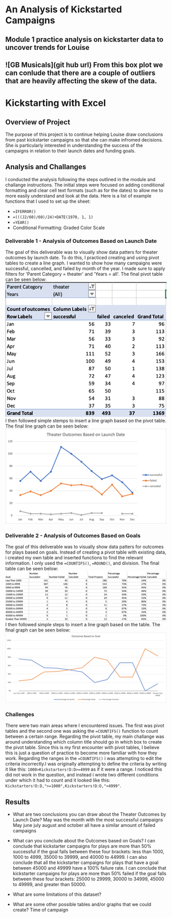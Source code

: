 # An Analysis of Kickstarted Campaigns
## Module 1 practice analysis on kickstarter data to uncover trends for Louise
![GB Musicals](git hub url)
From this box plot we can conlude that there are a couple of outliers that are heavily affecting the skew of the data. 
----------
# Kickstarting with Excel

## Overview of Project 
The purpose of this project is to continue helping Louise draw conclusions from past kickstarter campaigns so that she can make infromed decisions. She is particularly interested in understanding the success of the campaigns in relation to their launch dates and funding goals. 

## Analysis and Challanges
I conducted the analysis following the steps outlined in the module and challange instructions. The initial steps were focused on adding conditional formatting and clear cell text formats (such as for the dates) to allow me to more easily understand and look at the data. Here is a list of example functions that I used to set up the sheet: 
- `=IFERROR()`
- `=(((J2/60)/60)/24)+DATE(1970, 1, 1)`
- `=YEAR()`
- Conditional Formatting: Graded Color Scale 
### Deliverable 1 - Analysis of Outcomes Based on Launch Date 
The goal of this deliverable was to visually show data patters for theater outcomes by launch date. To do this, I practiced creating and using pivot tables to create a line graph. I wanted to show how many campaigns were successful, cancelled, and failed by month of the year. I made sure to apply filters for 'Parent Category = theater' and 'Years = all'. The final pivot table can be seen below: 
![Pivot Table](https://github.com/andreabassetti/kickstarter-analysis/blob/main/png/Pivot%20Table.png)
I then followed simple stemps to insert a line graph based on the pivot table. The final line graph can be seen below: 
![Theater_Outcomes_vs_Launch](https://github.com/andreabassetti/kickstarter-analysis/blob/main/png/Theater_Outcomes_vs_Launch.png)
### Deliverable 2 - Analysis of Outcomes Based on Goals
The goal of this deliverable was to visually show data patters for outcomes for plays based on goals. Instead of creating a pivot table with existing data, i created my own table and inserted functions to find the relevant information. I only used the `=COUNTIFS()`, `=ROUND()`, and division. The final table can be seen below:
![Table 2](https://github.com/andreabassetti/kickstarter-analysis/blob/main/png/Table%202.png)
I then followed simple steps to insert a line graph based on the table. The final graph can be seen below: 
![Outcomes_vs_Goals](https://github.com/andreabassetti/kickstarter-analysis/blob/main/png/Outcomes_vs_Goals.png)

### Challenges
There were two main areas where I encountered issues. The first was pivot tables and the second one was asking the `=COUNTIFS()` function to count between a certain range. Regarding the pivot table, my main challange was around understanding which column title should go in which box to create the pivot table. Since this is my first encounter with pivot tables, I believe this is just a question of practice to become more familiar with how they work. Regarding the ranges in the `=COUNTIFS()` i was attempting to edit the criteria incorrectly.I was originally attempting to define the criteria by writing it like this: `1000>Kickstarters!D:D>=4999` as if it were a range. I noticed this did not work in the question, and instead i wrote two different conditions under which it had to count and it looked like this: `Kickstarters!D:D,">=1000",Kickstarters!D:D,"<4999"`.

## Results

- What are two conclusions you can draw about the Theater Outcomes by Launch Date?
May was the month with the most successful campaigns
May june july august and october all have a similar amount of failed campaigns 

- What can you conclude about the Outcomes based on Goals?
I can conclude that kickstarter campaigns for plays are more than 50% successful if the goal falls between these four brackets: less than 1000, 1000 to 4999, 35000 to 39999, and 40000 to 44999. 
I can also conclude that all the kickstarter campaigns for plays that have a goal between 45000 and 49999 have a 100% failure rate. 
I can conclude that kickstarter campaigns for plays are more than 50% failed if the goal falls between these four brackets: 25000 to 29999, 30000 to 34999, 45000 to 49999, and greater than 50000. 

- What are some limitations of this dataset?


- What are some other possible tables and/or graphs that we could create?
Time of campaign 
